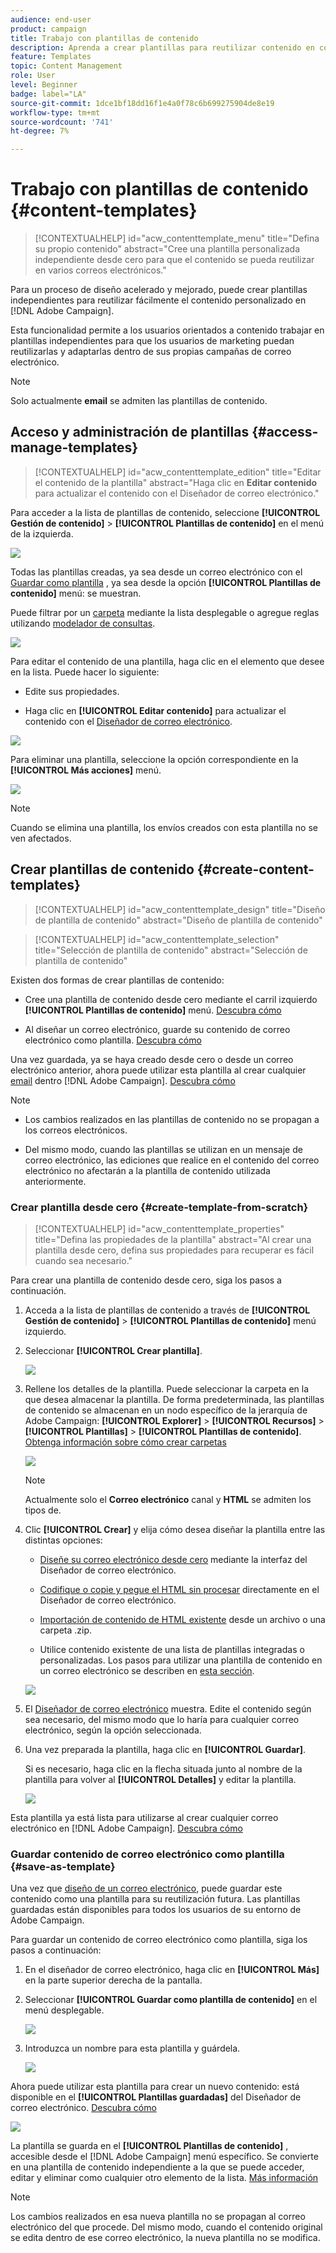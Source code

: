 ```yaml
---
audience: end-user
product: campaign
title: Trabajo con plantillas de contenido
description: Aprenda a crear plantillas para reutilizar contenido en correos electrónicos de Adobe Campaign
feature: Templates
topic: Content Management
role: User
level: Beginner
badge: label="LA"
source-git-commit: 1dce1bf18dd16f1e4a0f78c6b699275904de8e19
workflow-type: tm+mt
source-wordcount: '741'
ht-degree: 7%

---
```


# Trabajo con plantillas de contenido {#content-templates}

>[!CONTEXTUALHELP]
>id="acw_contenttemplate_menu"
>title="Defina su propio contenido"
>abstract="Cree una plantilla personalizada independiente desde cero para que el contenido se pueda reutilizar en varios correos electrónicos."

Para un proceso de diseño acelerado y mejorado, puede crear plantillas independientes para reutilizar fácilmente el contenido personalizado en [!DNL Adobe Campaign].

Esta funcionalidad permite a los usuarios orientados a contenido trabajar en plantillas independientes para que los usuarios de marketing puedan reutilizarlas y adaptarlas dentro de sus propias campañas de correo electrónico.

>[!NOTE]
>
>Solo actualmente **email** se admiten las plantillas de contenido.

## Acceso y administración de plantillas {#access-manage-templates}

>[!CONTEXTUALHELP]
>id="acw_contenttemplate_edition"
>title="Editar el contenido de la plantilla"
>abstract="Haga clic en **Editar contenido** para actualizar el contenido con el Diseñador de correo electrónico."

Para acceder a la lista de plantillas de contenido, seleccione **[!UICONTROL Gestión de contenido]** > **[!UICONTROL Plantillas de contenido]** en el menú de la izquierda.

![](assets/content-template-list.png)

Todas las plantillas creadas, ya sea desde un correo electrónico con el [Guardar como plantilla](#save-as-template) , ya sea desde la opción **[!UICONTROL Plantillas de contenido]** menú: se muestran.

<!--You can sort content templates by creation or modification date. You can also choose to display only the items that you created or modified.-->

Puede filtrar por un [carpeta](../get-started/permissions.md#folders) mediante la lista desplegable o agregue reglas utilizando [modelador de consultas](../query/query-modeler-overview.md).

![](assets/content-template-list-filters.png)

Para editar el contenido de una plantilla, haga clic en el elemento que desee en la lista. Puede hacer lo siguiente:

* Edite sus propiedades.

* Haga clic en **[!UICONTROL Editar contenido]** para actualizar el contenido con el [Diseñador de correo electrónico](get-started-email-designer.md).

![](assets/content-template-edition.png)

Para eliminar una plantilla, seleccione la opción correspondiente en la **[!UICONTROL Más acciones]** menú.

![](assets/content-template-list-delete.png)

>[!NOTE]
>
>Cuando se elimina una plantilla, los envíos creados con esta plantilla no se ven afectados.

## Crear plantillas de contenido {#create-content-templates}

>[!CONTEXTUALHELP]
>id="acw_contenttemplate_design"
>title="Diseño de plantilla de contenido"
>abstract="Diseño de plantilla de contenido"

>[!CONTEXTUALHELP]
>id="acw_contenttemplate_selection"
>title="Selección de plantilla de contenido"
>abstract="Selección de plantilla de contenido"

Existen dos formas de crear plantillas de contenido:

* Cree una plantilla de contenido desde cero mediante el carril izquierdo **[!UICONTROL Plantillas de contenido]** menú. [Descubra cómo](#create-template-from-scratch)

* Al diseñar un correo electrónico, guarde su contenido de correo electrónico como plantilla. [Descubra cómo](#save-as-template)

Una vez guardada, ya se haya creado desde cero o desde un correo electrónico anterior, ahora puede utilizar esta plantilla al crear cualquier [email](../email/create-email.md) dentro [!DNL Adobe Campaign]. [Descubra cómo](use-email-templates.md)

>[!NOTE]
>
>* Los cambios realizados en las plantillas de contenido no se propagan a los correos electrónicos.
>
>* Del mismo modo, cuando las plantillas se utilizan en un mensaje de correo electrónico, las ediciones que realice en el contenido del correo electrónico no afectarán a la plantilla de contenido utilizada anteriormente.

### Crear plantilla desde cero {#create-template-from-scratch}

>[!CONTEXTUALHELP]
>id="acw_contenttemplate_properties"
>title="Defina las propiedades de la plantilla"
>abstract="Al crear una plantilla desde cero, defina sus propiedades para recuperar es fácil cuando sea necesario."

Para crear una plantilla de contenido desde cero, siga los pasos a continuación.

1. Acceda a la lista de plantillas de contenido a través de **[!UICONTROL Gestión de contenido]** > **[!UICONTROL Plantillas de contenido]** menú izquierdo.

1. Seleccionar **[!UICONTROL Crear plantilla]**.

   ![](assets/content-template-create.png)

1. Rellene los detalles de la plantilla. Puede seleccionar la carpeta en la que desea almacenar la plantilla. De forma predeterminada, las plantillas de contenido se almacenan en un nodo específico de la jerarquía de Adobe Campaign: **[!UICONTROL Explorer]** > **[!UICONTROL Recursos]** > **[!UICONTROL Plantillas]** > **[!UICONTROL Plantillas de contenido]**. [Obtenga información sobre cómo crear carpetas](../get-started/permissions.md#folders)

   ![](assets/content-template-details.png)

   >[!NOTE]
   >
   >Actualmente solo el **Correo electrónico** canal y **HTML** se admiten los tipos de.

1. Clic **[!UICONTROL Crear]** y elija cómo desea diseñar la plantilla entre las distintas opciones:

   * [Diseñe su correo electrónico desde cero](create-email-content.md) mediante la interfaz del Diseñador de correo electrónico.

   * [Codifique o copie y pegue el HTML sin procesar](code-content.md) directamente en el Diseñador de correo electrónico.

   * [Importación de contenido de HTML existente](existing-content.md) desde un archivo o una carpeta .zip.

   * Utilice contenido existente de una lista de plantillas integradas o personalizadas. Los pasos para utilizar una plantilla de contenido en un correo electrónico se describen en [esta sección](use-email-templates.md).

   ![](assets/email_designer-templates.png)

1. El [Diseñador de correo electrónico](get-started-email-designer.md) muestra. Edite el contenido según sea necesario, del mismo modo que lo haría para cualquier correo electrónico, según la opción seleccionada.

   <!--You can test your content if needed. [Learn how](#test-template)-->

1. Una vez preparada la plantilla, haga clic en **[!UICONTROL Guardar]**.

   Si es necesario, haga clic en la flecha situada junto al nombre de la plantilla para volver al **[!UICONTROL Detalles]** y editar la plantilla.

   ![](assets/content-template-save-back.png)

Esta plantilla ya está lista para utilizarse al crear cualquier correo electrónico en [!DNL Adobe Campaign]. [Descubra cómo](use-email-templates.md)

### Guardar contenido de correo electrónico como plantilla {#save-as-template}

Una vez que [diseño de un correo electrónico](create-email-content.md), puede guardar este contenido como una plantilla para su reutilización futura. Las plantillas guardadas están disponibles para todos los usuarios de su entorno de Adobe Campaign.

Para guardar un contenido de correo electrónico como plantilla, siga los pasos a continuación:

1. En el diseñador de correo electrónico, haga clic en **[!UICONTROL Más]** en la parte superior derecha de la pantalla.

1. Seleccionar **[!UICONTROL Guardar como plantilla de contenido]** en el menú desplegable.

   ![](assets/email_designer-save-template.png)

1. Introduzca un nombre para esta plantilla y guárdela.

   ![](assets/email_designer-template-name.png)

Ahora puede utilizar esta plantilla para crear un nuevo contenido: está disponible en el **[!UICONTROL Plantillas guardadas]** del Diseñador de correo electrónico. [Descubra cómo](use-email-templates.md)

![](assets/email_designer-saved-template.png)

La plantilla se guarda en el **[!UICONTROL Plantillas de contenido]** , accesible desde el [!DNL Adobe Campaign] menú específico. Se convierte en una plantilla de contenido independiente a la que se puede acceder, editar y eliminar como cualquier otro elemento de la lista. [Más información](#access-manage-templates)

>[!NOTE]
>
>Los cambios realizados en esa nueva plantilla no se propagan al correo electrónico del que procede. Del mismo modo, cuando el contenido original se edita dentro de ese correo electrónico, la nueva plantilla no se modifica.

<!--
Test your content template {#test-template}

You can test the rendering of any email content template, whether created from scratch or from an email. To do so, follow the steps below.

1. Access the content template list through the **[!UICONTROL Content Management]** > **[!UICONTROL Content Templates]** menu and select any template.

1. Click **[!UICONTROL Edit content]** from the **[!UICONTROL Template properties]**.

1. Click **[!UICONTROL Simulate Content]** and select a test profile to check your email rendering. You can choose the desktop or mobile view. [Learn more](../content-management/preview-test.md)

    ![](../email/assets/content-template-stimulate.png)

1. You can send a proof to test your content and have it approved by some internal users before using it in a journey or a campaign.

    * To do so, click the **[!UICONTROL Send proof]** button and follow the steps described in [this section](../content-management/proofs.md).
    
    * Before sending the proof, you must select the [email surface](../configuration/channel-surfaces.md) that will be used to test your content.

        ![](../email/assets/content-template-stimulate-proof-surface.png)

>[!CAUTION]
>
>Currently tracking is not supported when testing email content templates, meaning that tracking events, UTM parameters and landing page links will not be effective in the proofs that are being sent from a template. To test tracking, [use the content template](
use-email-templates.md) in an email and [send a proof](../content-management/preview-test.md#send-proofs).-->


